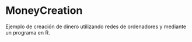 # MoneyCreation
Ejemplo de creación de dinero utilizando redes de ordenadores y mediante un programa en R.
